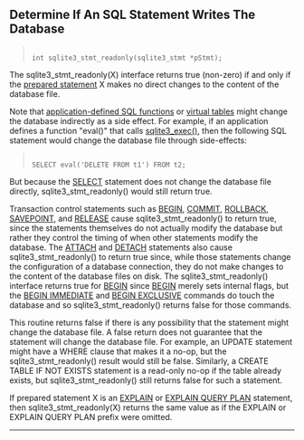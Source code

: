 ## Determine If An SQL Statement Writes The Database




> ```
> 
> int sqlite3_stmt_readonly(sqlite3_stmt *pStmt);
> 
> ```



The sqlite3\_stmt\_readonly(X) interface returns true (non\-zero) if
and only if the [prepared statement](#sqlite3_stmt) X makes no direct changes to
the content of the database file.


Note that [application\-defined SQL functions](appfunc.html) or
[virtual tables](vtab.html) might change the database indirectly as a side effect.
For example, if an application defines a function "eval()" that
calls [sqlite3\_exec()](#sqlite3_exec), then the following SQL statement would
change the database file through side\-effects:



> ```
> 
> SELECT eval('DELETE FROM t1') FROM t2;
> 
> ```




But because the [SELECT](lang_select.html) statement does not change the database file
directly, sqlite3\_stmt\_readonly() would still return true.


Transaction control statements such as [BEGIN](lang_transaction.html), [COMMIT](lang_transaction.html), [ROLLBACK](lang_transaction.html),
[SAVEPOINT](lang_savepoint.html), and [RELEASE](lang_savepoint.html) cause sqlite3\_stmt\_readonly() to return true,
since the statements themselves do not actually modify the database but
rather they control the timing of when other statements modify the
database. The [ATTACH](lang_attach.html) and [DETACH](lang_detach.html) statements also cause
sqlite3\_stmt\_readonly() to return true since, while those statements
change the configuration of a database connection, they do not make
changes to the content of the database files on disk.
The sqlite3\_stmt\_readonly() interface returns true for [BEGIN](lang_transaction.html) since
[BEGIN](lang_transaction.html) merely sets internal flags, but the [BEGIN IMMEDIATE](lang_transaction.html) and
[BEGIN EXCLUSIVE](lang_transaction.html) commands do touch the database and so
sqlite3\_stmt\_readonly() returns false for those commands.


This routine returns false if there is any possibility that the
statement might change the database file. A false return does
not guarantee that the statement will change the database file.
For example, an UPDATE statement might have a WHERE clause that
makes it a no\-op, but the sqlite3\_stmt\_readonly() result would still
be false. Similarly, a CREATE TABLE IF NOT EXISTS statement is a
read\-only no\-op if the table already exists, but
sqlite3\_stmt\_readonly() still returns false for such a statement.


If prepared statement X is an [EXPLAIN](lang_explain.html) or [EXPLAIN QUERY PLAN](eqp.html)
statement, then sqlite3\_stmt\_readonly(X) returns the same value as
if the EXPLAIN or EXPLAIN QUERY PLAN prefix were omitted.




---


